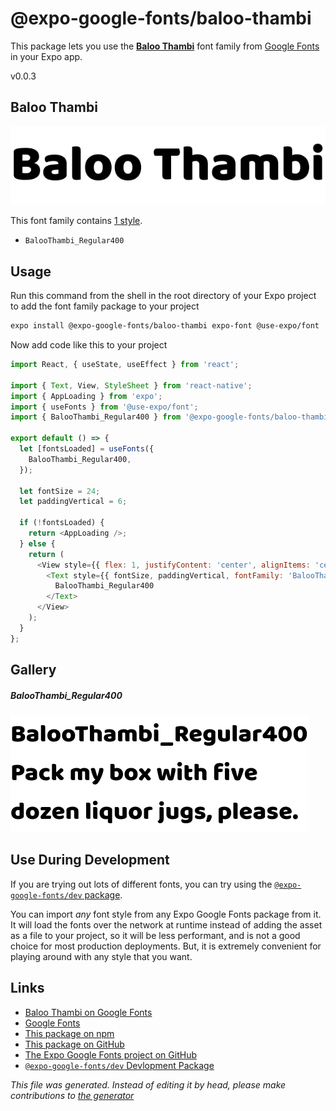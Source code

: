 # @expo-google-fonts/baloo-thambi

This package lets you use the [**Baloo Thambi**](https://fonts.google.com/specimen/Baloo+Thambi) font family from [Google Fonts](https://fonts.google.com/) in your Expo app.

v0.0.3

## Baloo Thambi

![Baloo Thambi](./font-family.png)

This font family contains [1 style](#gallery).

- `BalooThambi_Regular400`

## Usage

Run this command from the shell in the root directory of your Expo project to add the font family package to your project
```sh
expo install @expo-google-fonts/baloo-thambi expo-font @use-expo/font
```

Now add code like this to your project
```js
import React, { useState, useEffect } from 'react';

import { Text, View, StyleSheet } from 'react-native';
import { AppLoading } from 'expo';
import { useFonts } from '@use-expo/font';
import { BalooThambi_Regular400 } from '@expo-google-fonts/baloo-thambi';

export default () => {
  let [fontsLoaded] = useFonts({
    BalooThambi_Regular400,
  });

  let fontSize = 24;
  let paddingVertical = 6;

  if (!fontsLoaded) {
    return <AppLoading />;
  } else {
    return (
      <View style={{ flex: 1, justifyContent: 'center', alignItems: 'center' }}>
        <Text style={{ fontSize, paddingVertical, fontFamily: 'BalooThambi_Regular400' }}>
          BalooThambi_Regular400
        </Text>
      </View>
    );
  }
};

```

## Gallery

##### BalooThambi_Regular400
![BalooThambi_Regular400](./5eb4d30c776f864b83a43cfbbcf1d05dda4a119a042f5a735adb014fdb4707e3.ttf.png)


## Use During Development

If you are trying out lots of different fonts, you can try using the [`@expo-google-fonts/dev` package](https://www.npmjs.com/package/@expo-google-fonts/dev).

You can import *any* font style from any Expo Google Fonts package from it. It will load the fonts
over the network at runtime instead of adding the asset as a file to your project, so it will be 
less performant, and is not a good choice for most production deployments. But, it is extremely convenient
for playing around with any style that you want.

## Links

- [Baloo Thambi on Google Fonts](https://fonts.google.com/specimen/Baloo+Thambi)
- [Google Fonts](https://fonts.google.com/)
- [This package on npm](https://www.npmjs.com/package/@expo-google-fonts/baloo-thambi)
- [This package on GitHub](https://github.com/expo/google-fonts/tree/master/font-packages/baloo-thambi)
- [The Expo Google Fonts project on GitHub](https://github.com/expo/google-fonts)
- [`@expo-google-fonts/dev` Devlopment Package](https://github.com/expo/google-fonts/tree/master/font-packages/dev)


*This file was generated. Instead of editing it by head, please make contributions to [the generator](https://github.com/expo/google-fonts/tree/master/packages/generator)*
